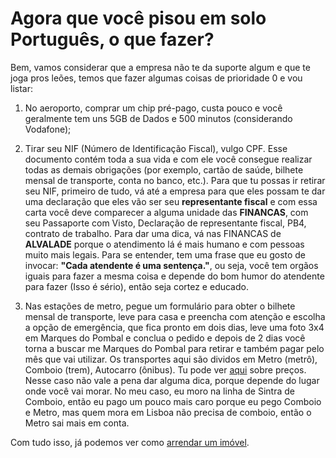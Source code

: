 # Agora que você pisou em solo Português, o que fazer?

Bem, vamos considerar que a empresa não te da suporte algum e que te joga pros leões, temos que fazer algumas coisas de prioridade 0 e vou listar:

1. No aeroporto, comprar um chip pré-pago, custa pouco e você geralmente tem uns 5GB de Dados e 500 minutos (considerando Vodafone);

2. Tirar seu NIF (Número de Identificação Fiscal), vulgo CPF. Esse documento contém toda a sua vida e com ele você consegue realizar todas as demais obrigações (por exemplo, cartão de saúde, bilhete mensal de transporte, conta no banco, etc.). Para que tu possas ir retirar seu NIF, primeiro de tudo, vá até a empresa para que eles possam te dar uma declaração que eles vão ser seu **representante fiscal** e com essa carta você deve comparecer a alguma unidade das **FINANCAS**, com seu Passaporte com Visto, Declaração de representante fiscal, PB4, contrato de trabalho. Para dar uma dica, vá nas FINANCAS de **ALVALADE** porque o atendimento lá é mais humano e com pessoas muito mais legais. Para se entender, tem uma frase que eu gosto de invocar: **"Cada atendente é uma sentença."**, ou seja, você tem orgãos iguais para fazer a mesma coisa e depende do bom humor do atendente para fazer (Isso é sério), então seja cortez e educado.

3. Nas estações de metro, pegue um formulário para obter o bilhete mensal de transporte, leve para casa e preencha com atenção e escolha a opção de emergência, que fica pronto em dois dias, leve uma foto 3x4 em Marques do Pombal e conclua o pedido e depois de 2 dias você torna a buscar me Marques do Pombal para retirar e também pagar pelo mês que vai utilizar. Os transportes aqui são dividos em Metro (metrô), Comboio (trem), Autocarro (ônibus). Tu pode ver [aqui](http://www.metrolisboa.pt/informacao/viajar-no-metro/titulos-de-transporte-e-tarifas/) sobre preços. Nesse caso não vale a pena dar alguma dica, porque depende do lugar onde você vai morar. No meu caso, eu moro na linha de Sintra de Comboio, então eu pago um pouco mais caro porque eu pego Comboio e Metro, mas quem mora em Lisboa não precisa de comboio, então o Metro sai mais em conta.

Com tudo isso, já podemos ver como [arrendar um imóvel]().
